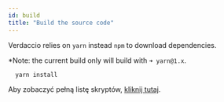 ```yaml
---
id: build
title: "Build the source code"
---
```

Verdaccio relies on `yarn` instead `npm` to download dependencies.

*Note: the current build only will build with `➜ yarn@1.x`.

```bash
  yarn install
```

Aby zobaczyć pełną listę skryptów, [kliknij tutaj](https://github.com/verdaccio/verdaccio/wiki/Build-Source-Code).